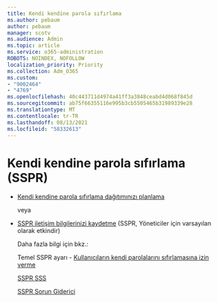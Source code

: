 ```yaml
---
title: Kendi kendine parola sıfırlama
ms.author: pebaum
author: pebaum
manager: scotv
ms.audience: Admin
ms.topic: article
ms.service: o365-administration
ROBOTS: NOINDEX, NOFOLLOW
localization_priority: Priority
ms.collection: Adm_O365
ms.custom:
- "9002464"
- "4769"
ms.openlocfilehash: 40c443711d4974a41ff3a3848ceabd4d068f845d
ms.sourcegitcommit: ab75f66355116e995b3cb5505465b31989339e28
ms.translationtype: MT
ms.contentlocale: tr-TR
ms.lasthandoff: 08/13/2021
ms.locfileid: "58332613"
---
```

# <a name="self-service-password-reset-sspr"></a>Kendi kendine parola sıfırlama (SSPR)

- [Kendi kendine parola sıfırlama dağıtımınızı planlama](https://go.microsoft.com/fwlink/?linkid=2142944)  

    veya
- [SSPR iletişim bilgilerinizi kaydetme](https://mysignins.microsoft.com/security-info) (SSPR, Yöneticiler için varsayılan olarak etkindir)

    Daha fazla bilgi için bkz.:

    Temel SSPR ayarı - [Kullanıcıların kendi parolalarını sıfırlamasına izin verme](https://docs.microsoft.com/microsoft-365/admin/add-users/let-users-reset-passwords)

    [SSPR SSS](https://docs.microsoft.com/azure/active-directory/authentication/active-directory-passwords-faq)

    [SSPR Sorun Giderici](https://docs.microsoft.com/azure/active-directory/authentication/active-directory-passwords-troubleshoot)
